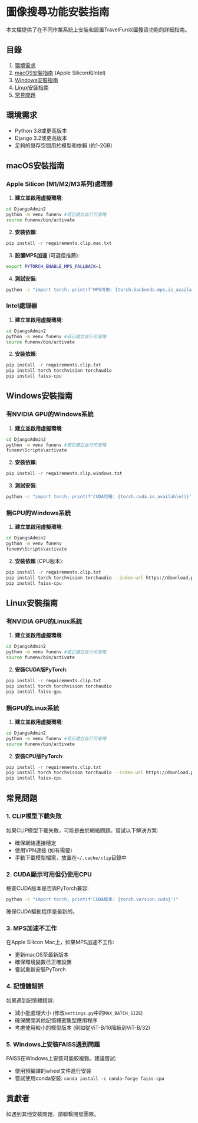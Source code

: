 # 圖像搜尋功能安裝指南

本文檔提供了在不同作業系統上安裝和設置TravelFun以圖搜貨功能的詳細指南。

## 目錄

1. [環境需求](#環境需求)
2. [macOS安裝指南](#macos安裝指南) (Apple Silicon和Intel)
3. [Windows安裝指南](#windows安裝指南)
4. [Linux安裝指南](#linux安裝指南)
5. [常見問題](#常見問題)

## 環境需求

- Python 3.8或更高版本
- Django 3.2或更高版本
- 足夠的儲存空間用於模型和依賴 (約1-2GB)

## macOS安裝指南

### Apple Silicon (M1/M2/M3系列)處理器

1. **建立並啟用虛擬環境**:
```bash
cd DjangoAdmin2
python -m venv funenv #若已建立此行可省略
source funenv/bin/activate
```

2. **安裝依賴**:
```bash
pip install -r requirements.clip.mac.txt
```

3. **設置MPS加速** (可選但推薦):
```bash
export PYTORCH_ENABLE_MPS_FALLBACK=1
```

4. **測試安裝**:
```bash
python -c "import torch; print(f'MPS可用: {torch.backends.mps.is_available()}')"
```

### Intel處理器

1. **建立並啟用虛擬環境**:
```bash
cd DjangoAdmin2
python -m venv funenv #若已建立此行可省略
source funenv/bin/activate
```

2. **安裝依賴**:
```bash
pip install -r requirements.clip.txt
pip install torch torchvision torchaudio
pip install faiss-cpu
```

## Windows安裝指南

### 有NVIDIA GPU的Windows系統

1. **建立並啟用虛擬環境**:
```bash
cd DjangoAdmin2
python -m venv funenv #若已建立此行可省略
funenv\Scripts\activate
```

2. **安裝依賴**:
```bash
pip install -r requirements.clip.windows.txt
```

3. **測試安裝**:
```bash
python -c "import torch; print(f'CUDA可用: {torch.cuda.is_available()}')"
```

### 無GPU的Windows系統

1. **建立並啟用虛擬環境**:
```bash
cd DjangoAdmin2
python -m venv funenv
funenv\Scripts\activate
```

2. **安裝依賴** (CPU版本):
```bash
pip install -r requirements.clip.txt
pip install torch torchvision torchaudio --index-url https://download.pytorch.org/whl/cpu
pip install faiss-cpu
```

## Linux安裝指南

### 有NVIDIA GPU的Linux系統

1. **建立並啟用虛擬環境**:
```bash
cd DjangoAdmin2
python -m venv funenv #若已建立此行可省略
source funenv/bin/activate
```

2. **安裝CUDA版PyTorch**:
```bash
pip install -r requirements.clip.txt
pip install torch torchvision torchaudio
pip install faiss-gpu
```

### 無GPU的Linux系統

1. **建立並啟用虛擬環境**:
```bash
cd DjangoAdmin2
python -m venv funenv #若已建立此行可省略
source funenv/bin/activate
```

2. **安裝CPU版PyTorch**:
```bash
pip install -r requirements.clip.txt
pip install torch torchvision torchaudio --index-url https://download.pytorch.org/whl/cpu
pip install faiss-cpu
```

## 常見問題

### 1. CLIP模型下載失敗

如果CLIP模型下載失敗，可能是由於網絡問題。嘗試以下解決方案:

- 確保網絡連接穩定
- 使用VPN連接 (如有需要)
- 手動下載模型檔案，放置在`~/.cache/clip`目錄中

### 2. CUDA顯示可用但仍使用CPU

檢查CUDA版本是否與PyTorch兼容:

```bash
python -c "import torch; print(f'CUDA版本: {torch.version.cuda}')"
```

確保CUDA驅動程序是最新的。

### 3. MPS加速不工作

在Apple Silicon Mac上，如果MPS加速不工作:

- 更新macOS至最新版本
- 確保環境變數已正確設置
- 嘗試重新安裝PyTorch

### 4. 記憶體錯誤

如果遇到記憶體錯誤:

- 減小批處理大小 (修改`settings.py`中的`MAX_BATCH_SIZE`)
- 確保關閉其他記憶體密集型應用程序
- 考慮使用較小的模型版本 (例如從ViT-B/16降級到ViT-B/32)

### 5. Windows上安裝FAISS遇到問題

FAISS在Windows上安裝可能較複雜。建議嘗試:

- 使用預編譯的wheel文件進行安裝
- 嘗試使用conda安裝: `conda install -c conda-forge faiss-cpu`

## 貢獻者

如遇到其他安裝問題，請聯繫開發團隊。 